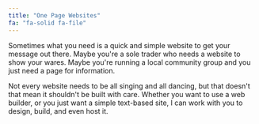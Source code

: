 ```yaml
---
title: "One Page Websites"
fa: "fa-solid fa-file"
---
```


Sometimes what you need is a quick and simple website to get your message out there. Maybe you're a sole trader who needs a website to show your wares. Maybe you're running a local community group and you just need a page for information.

Not every website needs to be all singing and all dancing, but that doesn't that mean it shouldn't be built with care. Whether you want to use a web builder, or you just want a simple text-based site, I can work with you to design, build, and even host it.

